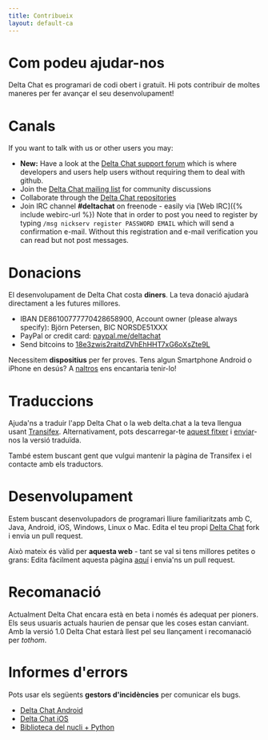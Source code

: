 ```yaml
---
title: Contribueix
layout: default-ca
---
```




<!-- GENERATED FILE -- DO NOT EDIT -->



# Com podeu ajudar-nos

Delta Chat es programari de codi obert i gratuït. Hi pots contribuir de moltes maneres per fer avançar el seu desenvolupament!


# Canals

If you want to talk with us or other users you may:

- <b>New:</b> Have a look at the [Delta Chat support forum](https://support.delta.chat)
  which is where developers and users help users without requiring them to deal with github. 
- Join the [Delta Chat mailing list](https://lists.codespeak.net/postorius/lists/delta.codespeak.net/) for community discussions
- Collaborate through the [Delta Chat repositories](https://github.com/deltachat/)
- Join IRC channel **#deltachat** on freenode - easily via [Web IRC]({% include webirc-url %})
  Note that in order to post you need to register by typing
  `/msg nickserv register PASSWORD EMAIL` which will send a confirmation
  e-mail. Without this registration and e-mail verification you can read 
  but not post messages. 



# Donacions

El desenvolupament de Delta Chat costa **diners**. La teva donació ajudarà directament a les futures millores.

- IBAN DE86100777770428658900, Account owner (please always specify): Björn Petersen, BIC NORSDE51XXX
- PayPal or credit card: [paypal.me/deltachat](https://paypal.me/deltachat/20)
- Send bitcoins to [18e3zwis2raitdZVhEhHHT7xG6oXsZte9L](bitcoin:18e3zwis2raitdZVhEhHHT7xG6oXsZte9L)

Necessitem **dispositius** per fer proves. Tens algun Smartphone Android o iPhone en desús?
A [naltros](imprint) ens encantaria tenir-lo!

# Traduccions

Ajuda'ns a traduir l'app Delta Chat o la web delta.chat a la teva llengua usant
[Transifex](https://www.transifex.com/delta-chat/public/).
Alternativament, pots descarregar-te [aquest fitxer](https://raw.githubusercontent.com/deltachat/deltachat-android/master/MessengerProj/src/main/res/values/strings.xml) i [enviar](imprint)-nos la versió traduïda.

També estem buscant gent que vulgui mantenir la pàgina de Transifex i el contacte amb els traductors.


# Desenvolupament

Estem buscant desenvolupadors de programari lliure familiaritzats amb C, Java, Android, iOS, Windows, Linux o Mac.
Edita el teu propi [Delta Chat](https://github.com/deltachat/) fork i envia un pull request.

Això mateix és vàlid per **aquesta web** - tant se val si tens millores petites o grans: Edita fàcilment aquesta pàgina [aquí](https://github.com/deltachat/deltachat-pages) i envia'ns un pull request.

# Recomanació

Actualment Delta Chat encara està en beta i només és adequat per pioners. Els seus usuaris actuals haurien de pensar que les coses estan canviant. Amb la versió 1.0 Delta Chat estarà llest pel seu llançament i recomanació per _tothom_. 


# Informes d'errors

Pots usar els següents **gestors d'incidències** per comunicar els bugs.

- [Delta Chat Android](https://github.com/deltachat/deltachat-android/issues)
- [Delta Chat iOS](https://github.com/deltachat/deltachat-ios/issues)
- [Biblioteca del nucli + Python](https://github.com/deltachat/deltachat-core/issues)



